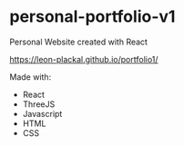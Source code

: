 # personal-portfolio-v1
Personal Website created with React

https://leon-plackal.github.io/portfolio1/

Made with:
- React
- ThreeJS
- Javascript
- HTML
- CSS
